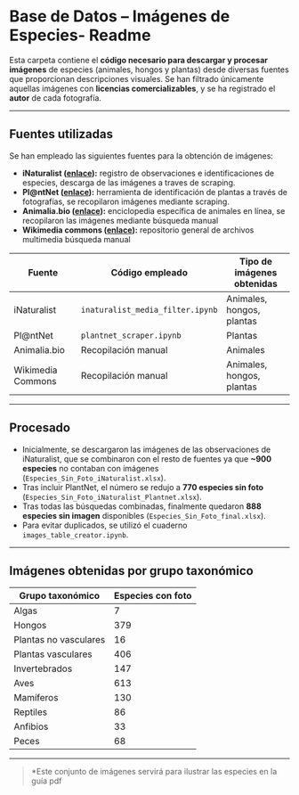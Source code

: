 # Base de Datos – Imágenes de Especies- Readme

Esta carpeta contiene el **código necesario para descargar y procesar imágenes** de especies (animales, hongos y plantas) desde diversas fuentes que proporcionan descripciones visuales. Se han filtrado únicamente aquellas imágenes con **licencias comercializables**, y se ha registrado el **autor** de cada fotografía.

---

## Fuentes utilizadas

Se han empleado las siguientes fuentes para la obtención de imágenes:
- **iNaturalist ([enlace](https://www.inaturalist.org/)):** registro de observaciones e identificaciones de especies, descarga de las imágenes a traves de scraping. 
-	**Pl@ntNet ([enlace](https://identify.plantnet.org/es)):** herramienta de identificación de plantas a través de fotografías, se recopilaron imágenes mediante scraping.
-	**Animalia.bio ([enlace](https://animalia.bio/)):** enciclopedia específica de animales en línea, se recopilaron las imágenes mediante  búsqueda manual
-	**Wikimedia commons ([enlace](https://commons.wikimedia.org/wiki/)):** repositorio general de archivos multimedia búsqueda manual



| Fuente             | Código empleado                   | Tipo de imágenes obtenidas       |
|--------------------|------------------------------------|----------------------------------|
| iNaturalist        | `inaturalist_media_filter.ipynb`   | Animales, hongos, plantas        |
| Pl@ntNet           | `plantnet_scraper.ipynb`           | Plantas                          |
| Animalia.bio       | Recopilación manual                | Animales                         |
| Wikimedia Commons  | Recopilación manual                | Animales, hongos, plantas        |

---

## Procesado

- Inicialmente, se descargaron las imágenes de las observaciones de iNaturalist, que se combinaron con el resto de fuentes ya que **~900 especies** no contaban con imágenes (`Especies_Sin_Foto_iNaturalist.xlsx`).
- Tras incluir PlantNet, el número se redujo a **770 especies sin foto** (`Especies_Sin_Foto_iNaturalist_Plantnet.xlsx`).
- Tras todas las búsquedas combinadas, finalmente quedaron **888 especies sin imagen** disponibles (`Especies_Sin_Foto_final.xlsx`).
- Para evitar duplicados, se utilizó el cuaderno `images_table_creator.ipynb`.

---

## Imágenes obtenidas por grupo taxonómico

| Grupo taxonómico         | Especies con foto |
|--------------------------|-------------------|
| Algas                    | 7                 |
| Hongos                   | 379               |
| Plantas no vasculares    | 16                |
| Plantas vasculares       | 406               |
| Invertebrados            | 147               |
| Aves                     | 613               |
| Mamíferos                | 130               |
| Reptiles                 | 86                |
| Anfibios                 | 33                |
| Peces                    | 68                |

---

> *Este conjunto de imágenes servirá para ilustrar las especies en la guía pdf 
